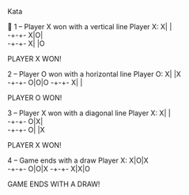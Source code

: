 Kata

🙌 1 – Player X won with a vertical line 
Player X: 
X| |  
-+-+- 
X|O|  
-+-+- 
X| |O 
 
PLAYER X WON! 
 
2 – Player O won with a horizontal line 
Player O: 
X| |X  
-+-+- 
O|O|O 
-+-+- 
X| | 
 
PLAYER O WON! 
 
3 – Player X won with a diagonal line 
Player X: 
X| |  
-+-+- 
O|X|  
-+-+- 
O| |X 
 
PLAYER X WON! 
 
4 – Game ends with a draw 
Player X: 
X|O|X  
-+-+- 
O|O|X 
-+-+- 
X|X|O 
 
GAME ENDS WITH A DRAW! 